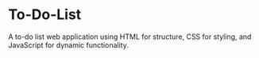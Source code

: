# To-Do-List
A to-do list web application using HTML for structure, CSS for styling, and JavaScript for dynamic functionality.
